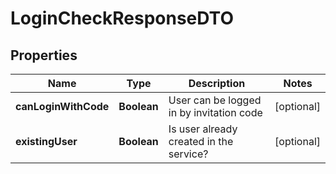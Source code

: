 # LoginCheckResponseDTO

## Properties
Name | Type | Description | Notes
------------ | ------------- | ------------- | -------------
**canLoginWithCode** | **Boolean** | User can be logged in by invitation code |  [optional]
**existingUser** | **Boolean** | Is user already created in the service? |  [optional]
